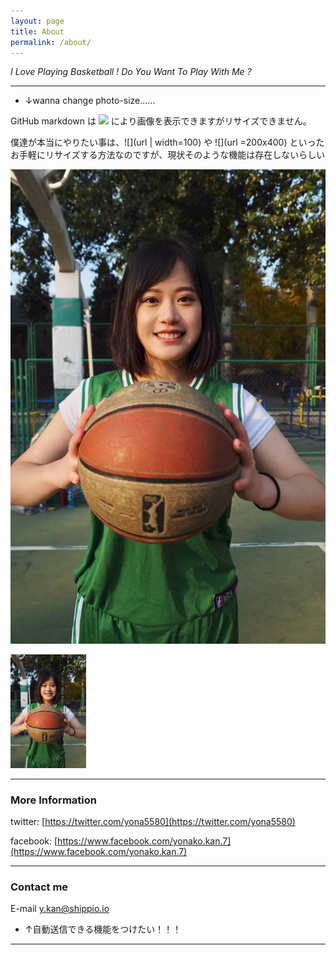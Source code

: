 ```yaml
---
layout: page
title: About
permalink: /about/
---
```




*I Love Playing Basketball ! Do You Want To Play With Me ?*

***

* ↓wanna change photo-size......

GitHub markdown は ![](url) により画像を表示できますがリサイズできません。

僕達が本当にやりたい事は、![](url | width=100) や ![](url =200x400) といったお手軽にリサイズする方法なのですが、現状そのような機能は存在しないらしい

![alt](/../images/yona_basketball.jpg)

<p><img src="/../images/yona_basketball.jpg" alt="写真" width="24%" height="50%"></p>


***

### More Information


twitter:
[https://twitter.com/yona5580](https://twitter.com/yona5580)

facebook:
[https://www.facebook.com/yonako.kan.7](https://www.facebook.com/yonako.kan.7)

***

### Contact me

E-mail
[y.kan@shippio.io](y.kan@shippio.io)

* ↑自動送信できる機能をつけたい！！！

***

